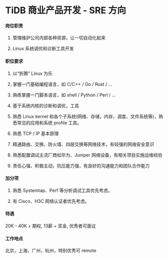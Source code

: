 # TiDB 商业产品开发 - SRE 方向

#### 岗位职责

1. 管理维护公司内部各种资源，让一切自动化起来

2. Linux 系统调优和诊断工具开发

#### 职位要求
1. 以“折腾” Linux 为乐

2. 掌握一门基础编程语言，如 C/C++ / Go / Rust / ...

3. 熟练掌握一门脚本语言，如 shell / Python / Perl / ...

4. 基于系统内核的诊断和调优，工具

5. 熟悉 Linux kernel 和各个子系统(网络、存储，内存，调度、文件系统等)，熟悉常见的应用和系统 profile 工具。

6. 熟悉 TCP / IP 基本原理

7. 精通路由、交换、防火墙、四层交换等网络技术，有较强的网络安全意识

8. 熟悉配置调试主流厂商如华为、Juniper 网络设备，有相关项目实施运维经验

9. 责任心强、积极主动，抗压能力强，有良好的沟通能力和团队合作能力

#### 加分项
1. 熟悉 Systemtap、Perf 等分析调试工具优先考虑。

2. 有 Cisco、H3C 网络认证者优先考虑。

#### 待遇

20K - 40K + 期权, 13薪 + 奖金, 优秀者可面议

#### 工作地点

北京，上海，广州，杭州，特别优秀可 remote
